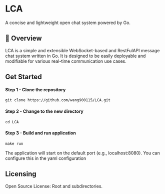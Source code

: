 # LCA

A concise and lightweight open chat system powered by Go.

## 🚀 Overview

LCA is a simple and extensible WebSocket-based and RestFulAPI message chat system written in Go. It is designed to be easily deployable and modifiable for various real-time communication use cases.

## Get Started

####  Step 1 - Clone the repository
```console
git clone https://github.com/wang900115/LCA.git
```
####  Step 2 - Change to the new directory
```console
cd LCA
```
####  Step 3 - Build and run application
```console
make run
```
The application will start on the default port (e.g., localhost:8080). You can configure this in the yaml configuration

## Licensing
Open Source License: Root and subdirectories.
